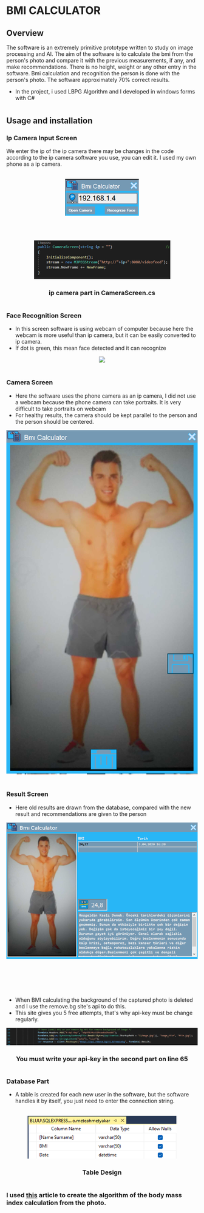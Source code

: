 # BMI CALCULATOR

## Overview

The software is an extremely primitive prototype written to study on image processing and AI. The aim of the software is to calculate the bmi from the person's photo and compare it with the previous measurements, if any, and make recommendations. There is no height, weight or any other entry in the software. Bmi calculation and recognition the person is done with the person's photo.
The software approximately 70% correct results.

* In the project, i used LBPG Algorithm and I developed in windows forms with C#

# 

## Usage and installation

### Ip Camera Input Screen

We enter the ip of the ip camera there may be changes in the code according to the ip camera software you use, you can edit it. I used my own phone as a ip camera.
<br></br>
<p align="center">
  <img src="https://github.com/meteahmetyakar/Bmi-Calculator-With-Image-Processing/blob/main/images/ip-camera-input.png" />
</p>
<br></br>

<p align="center">
  <img src="https://github.com/meteahmetyakar/Bmi-Calculator-With-Image-Processing/blob/main/images/ip-camera-input-code.png" />
</p> 
<h3 align="center">ip camera part in CameraScreen.cs</h3>

# 

### Face Recognition Screen

* In this screen software is using webcam of computer because here the webcam is more useful than ip camera, but it can be easily converted to ip camera.
* İf dot is green, this mean face detected and it can recognize

<p align="center">
  <img src="https://github.com/meteahmetyakar/Bmi-Calculator-With-Image-Processing/blob/main/images/face-detection.gif" />
</p> 

# 

### Camera Screen

* Here the software uses the phone camera as an ip camera, I did not use a webcam because the phone camera can take portraits. It is very difficult to take portraits on webcam
* For healthy results, the camera should be kept parallel to the person and the person should be centered.

<p align="center">
  <img src="https://github.com/meteahmetyakar/Bmi-Calculator-With-Image-Processing/blob/main/images/camera-screen.png" />
</p> 

# 

### Result Screen

* Here old results are drawn from the database, compared with the new result and recommendations are given to the person

<p align="center">
  <img src="https://github.com/meteahmetyakar/Bmi-Calculator-With-Image-Processing/blob/main/images/result-screen.png" />
</p> 

<br></br>
<br></br>

* When BMI calculating the background of the captured photo is deleted and I use the remove.bg site's api to do this.
* This site gives you 5 free attempts, that's why api-key must be change regularly.

<p align="center">
  <img src="https://github.com/meteahmetyakar/Bmi-Calculator-With-Image-Processing/blob/main/images/remove-bg-part.png" />
</p>
<h3 align="center">You must write your api-key in the second part on line 65</h3>


# 

### Database Part

* A table is created for each new user in the software, but the software handles it by itself, you just need to enter the connection string.
<br></br>
<p align="center">
  <img src="https://github.com/meteahmetyakar/Bmi-Calculator-With-Image-Processing/blob/main/images/database-design.png" />
</p>
<h3 align="center">Table Design</h3>

# 

### I used [this](https://github.com/meteahmetyakar/Bmi-Calculator-With-Image-Processing/blob/main/Calculation-of-BMI-using-image-processing-techniques.pdf) article to create the algorithm of the body mass index calculation from the photo.

